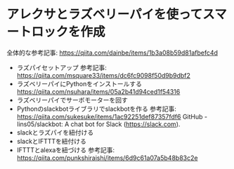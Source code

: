 # アレクサとラズベリーパイを使ってスマートロックを作成

全体的な参考記事: https://qiita.com/dainbe/items/1b3a08b59d81afbefc4d

- ラズパイセットアップ
参考記事: https://qiita.com/msquare33/items/dc6fc9098f50d9b9dbf2
- ラズベリーパイにPythonをインストールする
https://qiita.com/nsuhara/items/05a2b41d94ced1f54316
- ラズベリーパイでサーボモーターを回す
- Pythonのslackbotライブラリでslackbotを作る
参考記事: https://qiita.com/sukesuke/items/1ac92251def87357fdf6
         GitHub - lins05/slackbot: A chat bot for Slack (https://slack.com).
- slackとラズパイを紐付ける
- slackとIFTTTを紐付ける
- IFTTTとalexaを紐づける
参考記事: https://qiita.com/punkshiraishi/items/6d9c61a07a5b48b83c2e